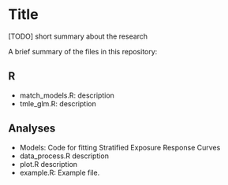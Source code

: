 # Title 

[TODO] short summary about the research


A brief summary of the files in this repository: 

## R

- match_models.R: description
- tmle_glm.R: description

## Analyses
- Models: Code for fitting Stratified Exposure Response Curves
- data_process.R description
- plot.R description
- example.R: Example file.
